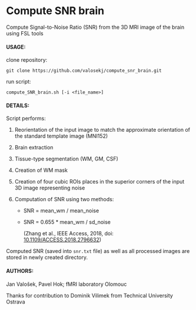 # Compute SNR brain
Compute Signal-to-Noise Ratio (SNR) from the 3D MRI image of the brain using FSL tools

#### USAGE:

clone repository:

`git clone https://github.com/valosekj/compute_snr_brain.git`

run script:

`compute_SNR_brain.sh [-i <file_name>]`

#### DETAILS:

Script performs:

1. Reorientation of the input image to match the approximate orientation of the standard template image (MNI152)

2. Brain extraction

3. Tissue-type segmentation (WM, GM, CSF)

4. Creation of WM mask

5. Creation of four cubic ROIs places in the superior corners of the input 3D image representing noise 

6. Computation of SNR using two methods:

    - SNR = mean_wm / mean_noise

    - SNR = 0.655 * mean_wm / sd_noise 
    
        (Zhang et al., IEEE Access, 2018, doi: [10.1109/ACCESS.2018.2796632](https://ieeexplore.ieee.org/document/8267028))
    
Computed SNR (saved into `snr.txt` file) as well as all processed images are stored in newly created directory.


#### AUTHORS:
Jan Valošek, Pavel Hok; fMRI laboratory Olomouc

Thanks for contribution to Dominik Vilimek from Technical University Ostrava
